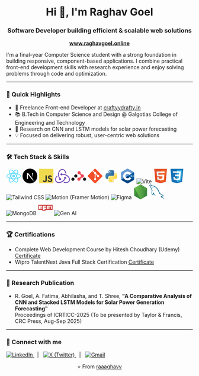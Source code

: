 <h1 align="center">Hi 👋, I'm Raghav Goel</h1>
<h3 align="center">Software Developer building efficient & scalable web solutions</h3>

<p align="center">
  <a href="https://www.raghavgoel.online/" target="_blank"><b>www.raghavgoel.online</b></a>
</p>

<p align="left">
I'm a final-year Computer Science student with a strong foundation in building responsive, component-based applications. I combine practical front-end development skills with research experience and enjoy solving problems through code and optimization.
</p>

---

### 🚀 Quick Highlights
- 🔭 Freelance Front-end Developer at [craftyydrafty.in](https://www.craftyydrafty.in)
- 📚 B.Tech in Computer Science and Design @ Galgotias College of Engineering and Technology
- 📝 Research on CNN and LSTM models for solar power forecasting 
- 💡 Focused on delivering robust, user-centric web solutions

---

### 🛠️ Tech Stack & Skills

<p align="left">
  <img src="https://raw.githubusercontent.com/devicons/devicon/master/icons/react/react-original.svg" alt="React" width="40" height="40"/>
  <img src="https://raw.githubusercontent.com/devicons/devicon/master/icons/nextjs/nextjs-original.svg" alt="Next.js" width="40" height="40"/>
  <img src="https://raw.githubusercontent.com/devicons/devicon/master/icons/javascript/javascript-original.svg" alt="JavaScript" width="40" height="40"/>
  <img src="https://raw.githubusercontent.com/devicons/devicon/master/icons/redux/redux-original.svg" alt="Redux" width="40" height="40"/>
  <img src="https://raw.githubusercontent.com/devicons/devicon/master/icons/reactrouter/reactrouter-original.svg" alt="React Router" width="40" height="40"/>
  <img src="https://raw.githubusercontent.com/devicons/devicon/master/icons/git/git-original.svg" alt="Git" width="40" height="40"/>
  <img src="https://raw.githubusercontent.com/devicons/devicon/master/icons/python/python-original.svg" alt="Python" width="40" height="40"/>
  <img src="https://raw.githubusercontent.com/devicons/devicon/master/icons/cplusplus/cplusplus-original.svg" alt="C++" width="40" height="40"/>
  <img src="https://cdn.jsdelivr.net/gh/devicons/devicon@latest/icons/vitejs/vitejs-original.svg" alt="Vite" width="40" height="40"/>
  <img src="https://raw.githubusercontent.com/devicons/devicon/master/icons/html5/html5-original.svg" alt="HTML5" width="40" height="40"/>
  <img src="https://raw.githubusercontent.com/devicons/devicon/master/icons/css3/css3-original.svg" alt="CSS3" width="40" height="40"/>
  <img src="https://www.svgrepo.com/show/374118/tailwind.svg" alt="Tailwind CSS" width="40" height="40"/>
  <img src="https://cdn.simpleicons.org/framer/ffffff" alt="Motion (Framer Motion)" width="40" height="40"/>
  <img src="https://www.vectorlogo.zone/logos/figma/figma-icon.svg" alt="Figma" width="40" height="40"/>
  <img src="https://raw.githubusercontent.com/devicons/devicon/master/icons/nodejs/nodejs-original.svg" alt="NodeJS" width="40" height="40"/>
  <img src="https://raw.githubusercontent.com/devicons/devicon/master/icons/mysql/mysql-original.svg" alt="MySQL" width="40" height="40"/>
  <img src="https://cdn.jsdelivr.net/gh/devicons/devicon/icons/mongodb/mongodb-original.svg" alt="MongoDB" width="40" height="40"/>
  <img src="https://raw.githubusercontent.com/devicons/devicon/master/icons/npm/npm-original-wordmark.svg" alt="npm" width="40" height="40"/>
  <img src="https://cdn.simpleicons.org/openai/ffffff" alt="Gen AI" width="40" height="40"/>
</p>

---

### 🏆 Certifications
- Complete Web Development Course by Hitesh Choudhary (Udemy) [Certificate](https://drive.google.com/file/d/1oFW8LEKsP5FOfx_sRxhiuXMtU6oeNbUC/view)
- Wipro TalentNext Java Full Stack Certification [Certificate](https://cert.diceid.com/cid/8jV2945bq8?verify=true)

---

### 💫 Research Publication
- R. Goel, A. Fatima, Abhilasha, and T. Shree, **"A Comparative Analysis of CNN and Stacked LSTM Models for Solar Power Generation Forecasting"**  
  Proceedings of ICRTICC-2025 (To be presented by Taylor & Francis, CRC Press, Aug-Sep 2025)

---

### 🤝 Connect with me

<p align="left">
  <a href="https://linkedin.com/in/raghav-goel01" target="_blank">
    <img src="https://raw.githubusercontent.com/rahuldkjain/github-profile-readme-generator/master/src/images/icons/Social/linked-in-alt.svg" alt="LinkedIn" height="30" width="40" />
  </a>
  &nbsp; | &nbsp;
  <a href="https://x.com/raaaghavvvvv?t=SKi0XhzRXyk1IltZme2fgw&s=09" target="_blank">
    <img src="https://cdn.simpleicons.org/x/fff" alt="X (Twitter)" height="30" width="40" />
  </a>
  &nbsp; | &nbsp;
  <a href="mailto:work.raghav01@gmail.com" target="_blank">
    <img src="https://upload.wikimedia.org/wikipedia/commons/4/4e/Gmail_Icon.png" alt="Gmail" height="35" width="40"/>
  </a>
</p>


<p align="center">⭐️ From <a href="https://github.com/raaaghavv">raaaghavv</a></p>
<!-- End of README -->
